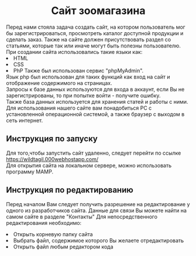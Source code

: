 <h1 align="center">Сайт зоомагазина</h1>
Перед нами стояла задача создать сайт, на котором пользователь мог бы зарегистрироваться, просмотреть каталог доступной продукции и сделать заказ. Также на сайте должен присутствовать раздел со статьями, которые так или иначе могут быть полезны пользователю.
При создании сайта использовались такие языки как:
<li>HTML
<li>CSS
<li>PhP
Также был использован сервис "phpMyAdmin".</br>
Язык php был использован для таких функций как вход на сайт и отображение содержимого на страницах.</br>
Запросы к базе данных используются для входа в аккаунт, если Вы не зарегистрированы, то при попытке войти - получите ошибку. </br>
Также база данных используется для хранения статей и работы с ними.
Для использования нашего сайте вам понадобиться PC с установленной операционной системой, а также браузер с выходом в сеть интернет.
  
## Инструкция по запуску
  Для того,чтобы запустить сайт удаленно, следует перейти по ссылке https://wildtagil.000webhostapp.com/ </br>
  Для открытия сайта на локальном сервере, можно использовать программу MAMP.
  
## Инструкция по редактированию
  Перед началом Вам следует получить разрешение на редактирование у одного из разработчиков сайта. Данные для связи Вы можете найти на самом сайте в разделе "Контакты"
Для непосредственного редактирования необходимо:
  <li>Открыть корневую папку сайта
  <li>Выбрать файл, содержимое которого Вы желаете отредактировать
  <li>Открыть файл любым редактором кода
